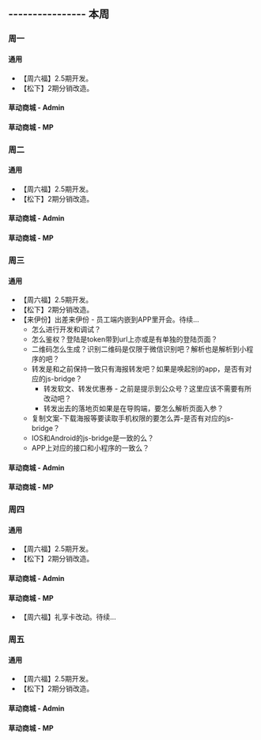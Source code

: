 ## ---------------- 本周

### 周一
#### 通用
* 【周六福】2.5期开发。
* 【松下】2期分销改造。
#### 草动商城 - Admin
#### 草动商城 - MP

### 周二
#### 通用
* 【周六福】2.5期开发。
* 【松下】2期分销改造。
#### 草动商城 - Admin
#### 草动商城 - MP

### 周三
#### 通用
* 【周六福】2.5期开发。
* 【松下】2期分销改造。
* 【来伊份】出差来伊份 - 员工端内嵌到APP里开会。待续...
  - 怎么进行开发和调试？
  - 怎么鉴权？登陆是token带到url上亦或是有单独的登陆页面？
  - 二维码怎么生成？识别二维码是仅限于微信识别吧？解析也是解析到小程序的吧？
  - 转发是和之前保持一致只有海报转发吧？如果是唤起别的app，是否有对应的js-bridge？
    - 转发软文、转发优惠券 - 之前是提示到公众号？这里应该不需要有所改动吧？
    - 转发出去的落地页如果是在导购端，要怎么解析页面入参？
  - 复制文案-下载海报等要读取手机权限的要怎么弄-是否有对应的js-bridge？
  - IOS和Android的js-bridge是一致的么？
  - APP上对应的接口和小程序的一致么？
#### 草动商城 - Admin
#### 草动商城 - MP

### 周四
#### 通用
* 【周六福】2.5期开发。
* 【松下】2期分销改造。
#### 草动商城 - Admin
#### 草动商城 - MP
* 【周六福】礼享卡改动。待续...

### 周五
#### 通用
* 【周六福】2.5期开发。
* 【松下】2期分销改造。
#### 草动商城 - Admin
#### 草动商城 - MP
